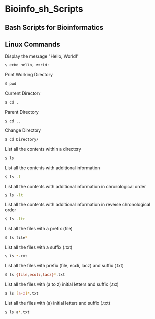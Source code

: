 # Bioinfo_sh_Scripts
## Bash Scripts for Bioinformatics
## Linux Commands
Display the message "Hello, World!"
```bash
$ echo Hello, World!
```
Print Working Directory
```bash
$ pwd
```
Current Directory
```bash
$ cd .
```
Parent Directory
```bash
$ cd .. 
```
Change Directory
```bash
$ cd Directory/
```
List all the contents within a directory
```bash
$ ls
```
List all the contents with additional information
```bash
$ ls -l
```
List all the contents with additional information in chronological order 
```bash
$ ls -lt
```
List all the contents with additional information in reverse chronological order 
```bash
$ ls -ltr
```
List all the files with a prefix (file)
```bash
$ ls file*
```
List all the files with a suffix (.txt)
```bash
$ ls *.txt
```
List all the files with prefix (file, ecoli, lacz) and suffix (.txt)
```bash
$ ls {file,ecoli,lacz}*.txt
```
List all the files with (a to z) initial letters and suffix (.txt)
```bash
$ ls [a-z]*.txt
```
List all the files with (a) initial letters and suffix (.txt)
```bash
$ ls a*.txt
```

